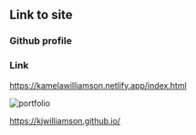 ## Link to site

### Github profile

### Link

https://kamelawilliamson.netlify.app/index.html


![portfolio](https://user-images.githubusercontent.com/24884380/190002218-d650ff8f-29f2-4a21-a8b7-952c1714bfdb.jpg)





https://kjwilliamson.github.io/
